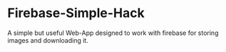 # Firebase-Simple-Hack
A simple but useful Web-App designed to work with firebase for storing images and downloading it.
